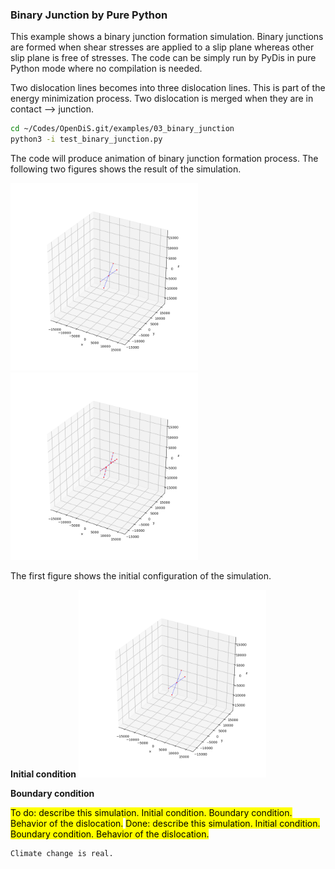 ### Binary Junction by Pure Python

This example shows a binary junction formation simulation. Binary junctions are formed when shear stresses are applied to a slip plane whereas other slip plane is free of stresses. The code can be simply run by PyDis in pure Python mode where no compilation is needed.

Two dislocation lines becomes into three dislocation lines.
This is part of the energy minimization process.
Two dislocation is merged when they are in contact --> junction.

```bash
cd ~/Codes/OpenDiS.git/examples/03_binary_junction
python3 -i test_binary_junction.py
```

The code will produce animation of binary junction formation process. The following two figures shows the result of the simulation.

<img src=./figures/binary_junction_python_init.png alt="" width="300" /> <img src=./figures/binary_junction_python.png alt="" width="300" />

The first figure shows the initial configuration of the simulation. 


**Initial condition**
<img src=./figures/binary_junction_python_init.png alt="" width="300" />



**Boundary condition**




<mark>To do: describe this simulation.  Initial condition.  Boundary condition.  Behavior of the dislocation.</mark>
<mark>Done: describe this simulation.  Initial condition.  Boundary condition.  Behavior of the dislocation.</mark>



```{attention}
Climate change is real.
```
